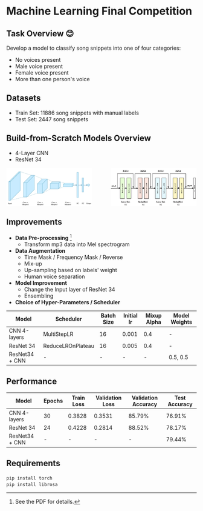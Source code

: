 # Machine Learning Final Competition

## Task Overview 😊

Develop a model to classify song snippets into one of four categories:
- No voices present
- Male voice present
- Female voice present
- More than one person's voice

## Datasets
- Train Set: 11886 song snippets with manual labels
- Test Set: 2447 song snippets

## Build-from-Scratch Models Overview
- 4-Layer CNN
- ResNet 34
<div style="display: flex; justify-content: space-between;">
  <img src="assets/CNN.png" alt="CNN Model" style="width: 45%;"/>
  <img src="assets/Resnet.png" alt="ResNet Model" style="width: 45%;"/>
</div>

## Improvements

- **Data Pre-processing** [^1]
  - Transform mp3 data into Mel spectrogram 
- **Data Augmentation**
  - Time Mask / Frequency Mask / Reverse
  - Mix-up
  - Up-sampling based on labels' weight
  - Human voice separation
- **Model Improvement**
  - Change the Input layer of ResNet 34
  - Ensembling
- **Choice of Hyper-Parameters / Scheduler**

| Model          | Scheduler          | Batch Size | Initial lr | Mixup Alpha | Model Weights |
|----------------|---------------------|------------|------------|-------------|---------------|
| CNN 4-layers   | MultiStepLR         | 16         | 0.001      | 0.4         | -             |
| ResNet 34      | ReduceLROnPlateau   | 16         | 0.005      | 0.4         | -             |
| ResNet34 + CNN | -                   | -          | -          | -           | 0.5, 0.5      |

[^1]: See the PDF for details.

## Performance

| Model          | Epochs | Train Loss | Validation Loss | Validation Accuracy | Test Accuracy |
|----------------|--------|------------|-----------------|---------------------|---------------|
| CNN 4-layers   | 30     | 0.3828     | 0.3531          | 85.79%              | 76.91%        |
| ResNet 34      | 24     | 0.4228     | 0.2814          | 88.52%              | 78.17%        |
| ResNet34 + CNN | -      | -          | -               | -                   | 79.44%        |

## Requirements

```bash
pip install torch
pip install librosa
